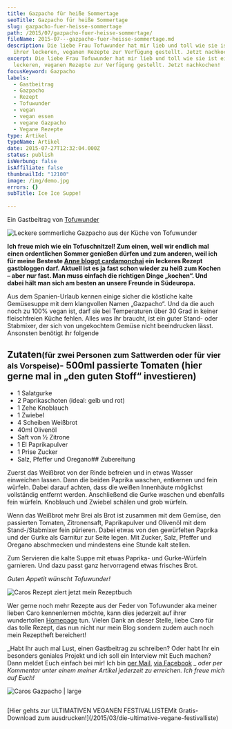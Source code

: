 ```yaml
---
title: Gazpacho für heiße Sommertage
seoTitle: Gazpacho für heiße Sommertage
slug: gazpacho-fuer-heisse-sommertage
path: /2015/07/gazpacho-fuer-heisse-sommertage/
fileName: 2015-07---gazpacho-fuer-heisse-sommertage.md
description: Die liebe Frau Tofuwunder hat mir lieb und toll wie sie ist eines
  ihrer leckeren, veganen Rezepte zur Verfügung gestellt. Jetzt nachkochen!
excerpt: Die liebe Frau Tofuwunder hat mir lieb und toll wie sie ist eines ihrer
  leckeren, veganen Rezepte zur Verfügung gestellt. Jetzt nachkochen!
focusKeyword: Gazpacho
labels:
  - Gastbeitrag
  - Gazpacho
  - Rezept
  - Tofuwunder
  - vegan
  - vegan essen
  - vegane Gazpacho
  - Vegane Rezepte
type: Artikel
typeName: Artikel
date: 2015-07-27T12:32:04.000Z
status: publish
isWerbung: false
isAffiliate: false
thumbnailId: "12100"
image: /img/demo.jpg
errors: {}
subTitle: Ice Ice Suppe!
  
---
```


Ein Gastbeitrag von [Tofuwunder](https://tofuwunder.wordpress.com/)

![Leckere sommerliche Gazpacho aus der Küche von Tofuwunder](http://cardamonchai.com/wp-content/uploads/2015/07/image11-640x625.jpg "Leckere sommerliche Gazpacho aus der Küche von Tofuwunder")

**Ich freue mich wie ein Tofuschnitzel! Zum einen, weil wir endlich mal einen
ordentlichen Sommer genießen dürfen und zum anderen, weil ich für meine Besteste
[Anne bloggt cardamonchai](/) ein leckeres Rezept gastbloggen darf. Aktuell ist
es ja fast schon wieder zu heiß zum Kochen – aber nur fast. Man muss einfach die
richtigen Dinge „kochen“. Und dabei hält man sich am besten an unsere Freunde in
Südeuropa.**

Aus dem Spanien-Urlaub kennen einige sicher die köstliche kalte Gemüsesuppe mit
dem klangvollen Namen „Gazpacho“. Und da die auch noch zu 100% vegan ist, darf
sie bei Temperaturen über 30 Grad in keiner fleischfreien Küche fehlen. Alles
was ihr braucht, ist ein guter Stand- oder Stabmixer, der sich von ungekochtem
Gemüse nicht beeindrucken lässt. Ansonsten benötigt ihr folgende

## Zutaten<small>(für zwei Personen zum Sattwerden oder für vier als Vorspeise)</small>- 500ml passierte Tomaten (hier gerne mal in „den guten Stoff“ investieren)

- 1 Salatgurke
- 2 Paprikaschoten (ideal: gelb und rot)
- 1 Zehe Knoblauch
- 1 Zwiebel
- 4 Scheiben Weißbrot
- 40ml Olivenöl
- Saft von ½ Zitrone
- 1 El Paprikapulver
- 1 Prise Zucker
- Salz, Pfeffer und Oregano## Zubereitung

Zuerst das Weißbrot von der Rinde befreien und in etwas Wasser einweichen
lassen. Dann die beiden Paprika waschen, entkernen und fein würfeln. Dabei
darauf achten, dass die weißen Innenhäute möglichst vollständig entfernt werden.
Anschließend die Gurke waschen und ebenfalls fein würfeln. Knoblauch und Zwiebel
schälen und grob würfeln.

Wenn das Weißbrot mehr Brei als Brot ist zusammen mit dem Gemüse, den passierten
Tomaten, Zitronensaft, Paprikapulver und Olivenöl mit dem Stand-/Stabmixer fein
pürieren. Dabei etwas von den gewürfelten Paprika und der Gurke als Garnitur zur
Seite legen. Mit Zucker, Salz, Pfeffer und Oregano abschmecken und mindestens
eine Stunde kalt stellen.

Zum Servieren die kalte Suppe mit etwas Paprika- und Gurke-Würfeln garnieren.
Und dazu passt ganz hervorragend etwas frisches Brot.

_Guten Appetit wünscht Tofuwunder!_

![Caros Rezept ziert jetzt mein Rezeptbuch](http://cardamonchai.com/wp-content/uploads/2015/07/Enlight11-640x640.jpg "Caros Rezept ziert jetzt mein Rezeptbuch")

Wer gerne noch mehr Rezepte aus der Feder von Tofuwunder aka meiner lieben Caro
kennenlernen möchte, kann dies jederzeit auf ihrer wundertollen
[Homepage](https://tofuwunder.wordpress.com/) tun. Vielen Dank an dieser Stelle,
liebe Caro für das tolle Rezept, das nun nicht nur mein Blog sondern zudem auch
noch mein Rezeptheft bereichert!

_Habt Ihr auch mal Lust, einen Gastbeitrag zu schreiben? Oder habt Ihr ein
besonders geniales Projekt und ich soll ein Interview mit Euch machen? Dann
meldet Euch einfach bei mir! Ich bin [per Mail](mailto:info@cardamonchai.com),
[via Facebook](http://www.facebook.com/cardamonchai) _ _oder per Kommentar unter
einem meiner Artikel jederzeit zu erreichen. Ich freue mich auf Euch!_

![Caros Gazpacho | large](http://cardamonchai.com/wp-content/uploads/2015/07/image1-800x569.jpg "Caros Gazpacho")

<pre></pre> [Hier gehts zur ULTIMATIVEN VEGANEN FESTIVALLISTEMit Gratis-Download zum ausdrucken!](/2015/03/die-ultimative-vegane-festivalliste)

  